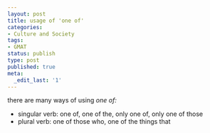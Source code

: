 ```yaml
---
layout: post
title: usage of 'one of'
categories:
- Culture and Society
tags:
- GMAT
status: publish
type: post
published: true
meta:
  _edit_last: '1'
---
```

there are many ways of using _one of:_

- singular verb: one of, one of the, only one of, only one of those
- plural verb: one of those who, one of the things that

